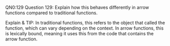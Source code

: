 QN0:129 Question 129: Explain how this behaves differently in arrow functions compared to traditional functions.

Explain & TIP: In traditional functions, this refers to the object that called the function, which can vary depending on the context. In arrow functions, this is lexically bound, meaning it uses this from the code that contains the arrow function.
